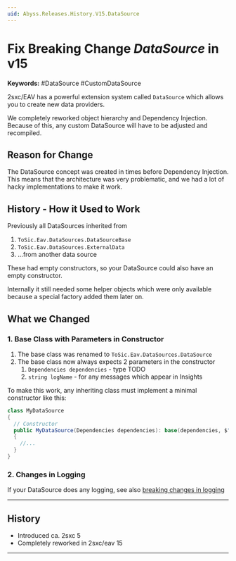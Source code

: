 ```yaml
---
uid: Abyss.Releases.History.V15.DataSource
---
```


# Fix Breaking Change _DataSource_ in v15

**Keywords:** #DataSource #CustomDataSource

2sxc/EAV has a powerful extension system called `DataSource` which allows you to create new data providers.

We completely reworked object hierarchy and Dependency Injection.
Because of this, any custom DataSource will have to be adjusted and recompiled.


## Reason for Change

The DataSource concept was created in times before Dependency Injection.
This means that the architecture was very problematic,
and we had a lot of hacky implementations to make it work.

## History - How it Used to Work

Previously all DataSources inherited from

1. `ToSic.Eav.DataSources.DataSourceBase`
1. `ToSic.Eav.DataSources.ExternalData`
1. ...from another data source

These had empty constructors, so your DataSource could also have an empty constructor.

Internally it still needed some helper objects which were only available because a special factory added them later on.

## What we Changed

### 1. Base Class with Parameters in Constructor

1. The base class was renamed to `ToSic.Eav.DataSources.DataSource`
1. The base class now always expects 2 parameters in the constructor
    1. `Dependencies dependencies` - type TODO
    1. `string logName` - for any messages which appear in Insights

To make this work, any inheriting class must implement a minimal constructor like this:

```c#
class MyDataSource
{
  // Constructor
  public MyDataSource(Dependencies dependencies): base(dependencies, $"My.DataSc")
  {
    //...
  }
}

```

### 2. Changes in Logging

If your DataSource does any logging, see also [breaking changes in logging](xref:Abyss.Releases.History.V15.Logging)

---

## History

* Introduced ca. 2sxc 5
* Completely reworked in 2sxc/eav 15

---

<!-- Shortlink to here: https://r.2sxc.org/brc-15-datasource todo -->
